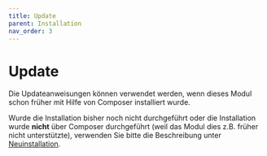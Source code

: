 ```yaml
---
title: Update
parent: Installation
nav_order: 3
---
```


# Update

Die Updateanweisungen können verwendet werden, wenn dieses Modul schon früher mit Hilfe von Composer installiert wurde.

Wurde die Installation bisher noch nicht durchgeführt oder die Installation wurde **nicht** über Composer 
durchgeführt (weil das Modul dies z.B. früher nicht unterstützte), verwenden Sie bitte die Beschreibung unter [Neuinstallation](../Neuinstallation).